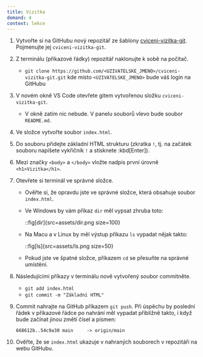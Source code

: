 ```yaml
---
title: Vizitka
demand: 4
context: lekce
---
```


1. Vytvořte si na GitHubu nový repozitář ze šablony [cviceni-vizitka-git](https://github.com/Czechitas-podklady-WEB/cviceni-vizitka-git). Pojmenujte jej `cviceni-vizitka-git`.
1. Z terminálu (příkazové řádky) repozitář naklonujte k sobě na počítač.
   - `git clone https://github.com/<UZIVATELSKE_JMENO>/cviceni-vizitka-git.git` kde místo `<UZIVATELSKE_JMENO>` bude váš login na GitHubu
1. V novém okně VS Code otevřete gitem vytvořenou složku `cviceni-vizitka-git`.
   - V okně zatím nic nebude. V panelu souborů vlevo bude soubor `README.md`.
1. Ve složce vytvořte soubor `index.html`.
1. Do souboru přidejte základní HTML strukturu (zkratka `!`, tj. na začátek souboru napíšete vykřičník `!` a stisknete :kbd[Enter]).
1. Mezi značky `<body>` a `</body>` vložte nadpis první úrovně `<h1>Vizitka</h1>`.
1. Otevřete si terminál ve správné složce.

   - Ověřte si, že opravdu jste ve správné složce, která obsahuje soubor `index.html`.
   - Ve Windows by vám příkaz `dir` měl vypsat zhruba toto:

     ::fig[dir]{src=assets/dir.png size=100}

   - Na Macu a v Linux by měl výstup příkazu `ls` vypadat nějak takto:

     ::fig[ls]{src=assets/ls.png size=50}

   - Pokud jste ve špatné složce, příkazem `cd` se přesuňte na správné umístění.

1. Následujícími příkazy v terminálu nově vytvořený soubor commitněte.
   - `git add index.html`
   - `git commit -m "Základní HTML"`
1. Commit nahrajte na GitHub příkazem `git push`. Při úspěchu by poslední řádek v příkazové řádce po nahrání měl vypadat přibližně takto, i když bude začínat jinou změtí čísel a písmen:

   ```text
   668612b..54c9a30 main     -> origin/main
   ```

1. Ověřte, že se `index.html` ukazuje v nahraných souborech v repozitáři na webu GitHubu.
